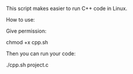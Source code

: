 This script makes easier to run C++ code in Linux.

How to use:

Give permission:

chmod +x cpp.sh

Then you can run your code: 

./cpp.sh project.c
